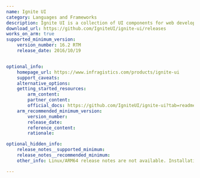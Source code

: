 ```yaml
---
name: Ignite UI
category: Languages and Frameworks
description: Ignite UI is a collection of UI components for web development. It provides pre-built elements like grids, charts, and dashboards to help developers build feature-rich and data-driven web applications.
download_url: https://github.com/IgniteUI/ignite-ui/releases
works_on_arm: true
supported_minimum_version:
    version_number: 16.2 RTM
    release_date: 2016/10/19


optional_info:
    homepage_url: https://www.infragistics.com/products/ignite-ui
    support_caveats:
    alternative_options:
    getting_started_resources:
        arm_content:
        partner_content:
        official_docs: https://github.com/IgniteUI/ignite-ui?tab=readme-ov-file#install
    arm_recommended_minimum_version:
        version_number:
        release_date:
        reference_content:
        rationale:

optional_hidden_info:
    release_notes__supported_minimum:
    release_notes__recommended_minimum:
    other_info: Linux/ARM64 release notes are not available. Installation and testing were done using released tar files.

---
```

